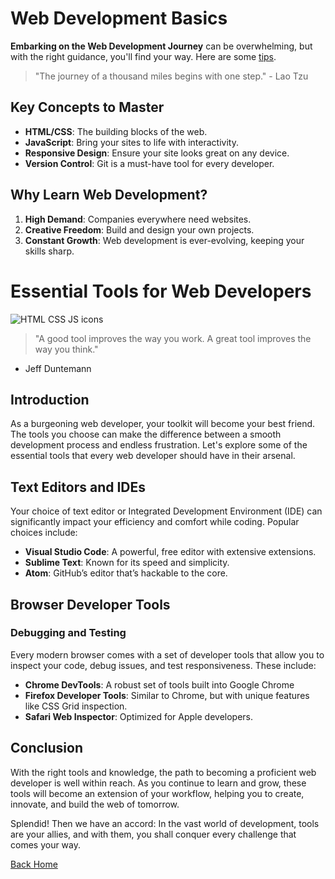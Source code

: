 # Web Development Basics

**Embarking on the Web Development Journey** can be overwhelming, but with 
the right guidance, you'll find your way. Here are some [tips](/web-dev-tips).

> "The journey of a thousand miles begins with one step." - Lao Tzu

## Key Concepts to Master

* **HTML/CSS**: The building blocks of the web.
* **JavaScript**: Bring your sites to life with interactivity.
* **Responsive Design**: Ensure your site looks great on any device.
* **Version Control**: Git is a must-have tool for every developer.

## Why Learn Web Development?

1. **High Demand**: Companies everywhere need websites.
2. **Creative Freedom**: Build and design your own projects.
3. **Constant Growth**: Web development is ever-evolving, keeping your skills sharp.


# Essential Tools for Web Developers

![HTML CSS JS icons](/images/web-dev-tools.png)

> "A good tool improves the way you work. A great tool improves the way you think." 
- Jeff Duntemann

## Introduction

As a burgeoning web developer, your toolkit will become your best friend. The 
tools you choose can make the difference between a smooth development process 
and endless frustration. Let's explore some of the essential tools that every 
web developer should have in their arsenal.

## Text Editors and IDEs

Your choice of text editor or Integrated Development Environment (IDE) can 
significantly impact your efficiency and comfort while coding. Popular choices 
include:

- **Visual Studio Code**: A powerful, free editor with extensive extensions.
- **Sublime Text**: Known for its speed and simplicity.
- **Atom**: GitHub’s editor that’s hackable to the core.

## Browser Developer Tools

### Debugging and Testing

Every modern browser comes with a set of developer tools that allow you to 
inspect your code, debug issues, and test responsiveness. These include:

- **Chrome DevTools**: A robust set of tools built into Google Chrome
- **Firefox Developer Tools**: Similar to Chrome, but with unique features like CSS Grid inspection.
- **Safari Web Inspector**: Optimized for Apple developers.

## Conclusion

With the right tools and knowledge, the path to becoming a proficient web 
developer is well within reach. As you continue to learn and grow, these tools 
will become an extension of your workflow, helping you to create, innovate, 
and build the web of tomorrow.

Splendid! Then we have an accord: In the vast world of development, tools are 
your allies, and with them, you shall conquer every challenge that comes your way.

[Back Home](/)